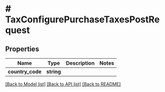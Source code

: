 # # TaxConfigurePurchaseTaxesPostRequest

## Properties

Name | Type | Description | Notes
------------ | ------------- | ------------- | -------------
**country_code** | **string** |  |

[[Back to Model list]](../../README.md#models) [[Back to API list]](../../README.md#endpoints) [[Back to README]](../../README.md)
